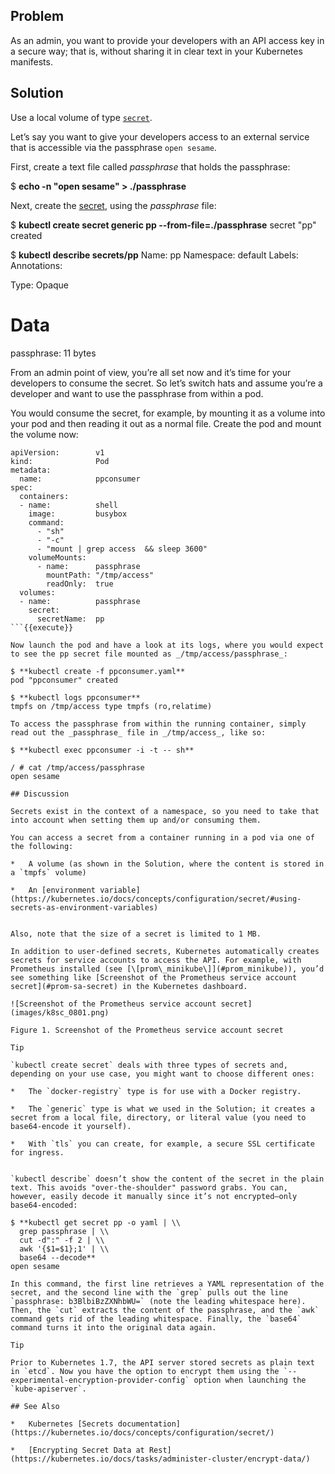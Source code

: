 ## Problem

As an admin, you want to provide your developers with an API access key in a secure way; that is, without sharing it in clear text in your Kubernetes manifests.

## Solution

Use a local volume of type [`secret`](https://kubernetes.io/docs/concepts/storage/volumes/#secret).

Let’s say you want to give your developers access to an external service that is accessible via the passphrase `open sesame`.

First, create a text file called _passphrase_ that holds the passphrase:

$ **echo -n "open sesame" > ./passphrase**

Next, create the [secret](https://kubernetes.io/docs/concepts/configuration/secret/), using the _passphrase_ file:

$ **kubectl create secret generic pp --from-file=./passphrase**
secret "pp" created

$ **kubectl describe secrets/pp**
Name:           pp
Namespace:      default
Labels:         <none>
Annotations:    <none>

Type:   Opaque

Data
====
passphrase:     11 bytes

From an admin point of view, you’re all set now and it’s time for your developers to consume the secret. So let’s switch hats and assume you’re a developer and want to use the passphrase from within a pod.

You would consume the secret, for example, by mounting it as a volume into your pod and then reading it out as a normal file. Create the pod and mount the volume now:

```
apiVersion:        v1
kind:              Pod
metadata:
  name:            ppconsumer
spec:
  containers:
  - name:          shell
    image:         busybox
    command:
      - "sh"
      - "-c"
      - "mount | grep access  && sleep 3600"
    volumeMounts:
      - name:      passphrase
        mountPath: "/tmp/access"
        readOnly:  true
  volumes:
  - name:          passphrase
    secret:
      secretName:  pp
```{{execute}}

Now launch the pod and have a look at its logs, where you would expect to see the pp secret file mounted as _/tmp/access/passphrase_:

$ **kubectl create -f ppconsumer.yaml**
pod "ppconsumer" created

$ **kubectl logs ppconsumer**
tmpfs on /tmp/access type tmpfs (ro,relatime)

To access the passphrase from within the running container, simply read out the _passphrase_ file in _/tmp/access_, like so:

$ **kubectl exec ppconsumer -i -t -- sh**

/ # cat /tmp/access/passphrase
open sesame

## Discussion

Secrets exist in the context of a namespace, so you need to take that into account when setting them up and/or consuming them.

You can access a secret from a container running in a pod via one of the following:

*   A volume (as shown in the Solution, where the content is stored in a `tmpfs` volume)
    
*   An [environment variable](https://kubernetes.io/docs/concepts/configuration/secret/#using-secrets-as-environment-variables)
    

Also, note that the size of a secret is limited to 1 MB.

In addition to user-defined secrets, Kubernetes automatically creates secrets for service accounts to access the API. For example, with Prometheus installed (see [\[prom\_minikube\]](#prom_minikube)), you’d see something like [Screenshot of the Prometheus service account secret](#prom-sa-secret) in the Kubernetes dashboard.

![Screenshot of the Prometheus service account secret](images/k8sc_0801.png)

Figure 1. Screenshot of the Prometheus service account secret

Tip

`kubectl create secret` deals with three types of secrets and, depending on your use case, you might want to choose different ones:

*   The `docker-registry` type is for use with a Docker registry.
    
*   The `generic` type is what we used in the Solution; it creates a secret from a local file, directory, or literal value (you need to base64-encode it yourself).
    
*   With `tls` you can create, for example, a secure SSL certificate for ingress.
    

`kubectl describe` doesn’t show the content of the secret in the plain text. This avoids "over-the-shoulder" password grabs. You can, however, easily decode it manually since it’s not encrypted—​only base64-encoded:

$ **kubectl get secret pp -o yaml | \\
  grep passphrase | \\
  cut -d":" -f 2 | \\
  awk '{$1=$1};1' | \\
  base64 --decode**
open sesame

In this command, the first line retrieves a YAML representation of the secret, and the second line with the `grep` pulls out the line `passphrase: b3BlbiBzZXNhbWU=` (note the leading whitespace here). Then, the `cut` extracts the content of the passphrase, and the `awk` command gets rid of the leading whitespace. Finally, the `base64` command turns it into the original data again.

Tip

Prior to Kubernetes 1.7, the API server stored secrets as plain text in `etcd`. Now you have the option to encrypt them using the `--experimental-encryption-provider-config` option when launching the `kube-apiserver`.

## See Also

*   Kubernetes [Secrets documentation](https://kubernetes.io/docs/concepts/configuration/secret/)
    
*   [Encrypting Secret Data at Rest](https://kubernetes.io/docs/tasks/administer-cluster/encrypt-data/)